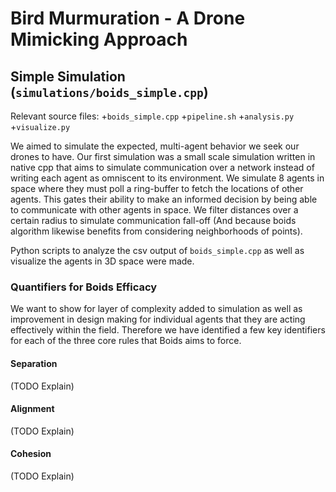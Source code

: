# Bird Murmuration - A Drone Mimicking Approach 

## Simple Simulation (`simulations/boids_simple.cpp`)

Relevant source files: 
+`boids_simple.cpp`
+`pipeline.sh`
+`analysis.py`
+`visualize.py`

We aimed to simulate the expected, multi-agent behavior we seek our drones to have. Our first simulation was a small scale simulation written in native cpp that aims to simulate communication over a network instead of writing each agent as omniscent to its environment. We simulate 8 agents in space where they must poll a ring-buffer to fetch the locations of other agents. This gates their ability to make an informed decision by being able to communicate with other agents in space. We filter distances over a certain radius to simulate communication fall-off (And because boids algorithm likewise benefits from considering neighborhoods of points). 

Python scripts to analyze the csv output of `boids_simple.cpp` as well as visualize the agents in 3D space were made. 

### Quantifiers for Boids Efficacy 

We want to show for layer of complexity added to simulation as well as improvement in design making for individual agents that they are acting effectively within the field. Therefore we have identified a few key identifiers for each of the three core rules that Boids aims to force. 

#### Separation 

(TODO Explain)

#### Alignment 

(TODO Explain)

#### Cohesion 

(TODO Explain)

